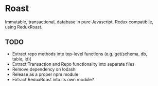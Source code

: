 # Roast

Immutable, transactional, database in pure Javascript.
Redux compatibile, using ReduxRoast.

## TODO
- Extract repo methods into top-level functions (e.g. get(schema, db, table, id))
- Extract Transaction and Repo functionality into separate files
- Remove dependency on lodash
- Release as a proper npm module
- Extract ReduxRoast into its own module?
